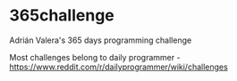 # 365challenge
Adrián Valera's 365 days programming challenge

Most challenges belong to daily programmer
	- https://www.reddit.com/r/dailyprogrammer/wiki/challenges


